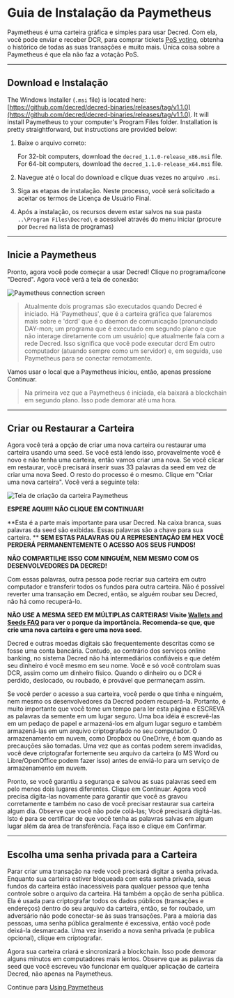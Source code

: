 # Guia de Instalação da Paymetheus

Paymetheus é uma carteira gráfica e simples para usar Decred. Com ela, você pode enviar e receber DCR, 
para comprar tickets [PoS voting](/mining/proof-of-stake.md), obtenha o histórico de todas as suas transações e muito mais.
Única coisa sobre a Paymetheus é que ela não faz a votação PoS.

---

## Download e Instalação

The Windows Installer (`.msi` file) is located here: [https://github.com/decred/decred-binaries/releases/tag/v1.1.0](https://github.com/decred/decred-binaries/releases/tag/v1.1.0). It will install Paymetheus to your computer's Program Files folder. Installation is pretty straightforward, but instructions are provided below:

1. Baixe o arquivo correto:

    For 32-bit computers, download the `decred_1.1.0-release_x86.msi` file. <br />
    For 64-bit computers, download the `decred_1.1.0-release_x64.msi` file.

2. Navegue até o local do download e clique duas vezes no arquivo `.msi`.

3. Siga as etapas de instalação. Neste processo, você será solicitado a aceitar os termos de Licença de Usuário Final.

4. Após a instalação, os recursos devem estar salvos na sua pasta `..\Program Files\Decred\` e acessível através do menu iniciar (procure por `Decred` na lista de programas)

---

## Inicie a Paymetheus 
Pronto, agora você pode começar a usar Decred! Clique no programa/ícone "Decred". Agora você verá a tela de conexão:

![Paymetheus connection screen](../../img/Paymetheus-dcrd-login.png)  

>Atualmente dois programas são executados quando Decred é iniciado. Há 'Paymetheus', que é a carteira gráfica que falaremos mais sobre
>e 'dcrd' que é o daemon de comunicação (pronunciado DAY-mon; um programa que é executado em segundo plano e que não interage diretamente
> com um usuário) que atualmente fala com a rede Decred. Isso significa que você pode executar dcrd
>Em outro computador (atuando sempre como um servidor) e, em seguida, use Paymetheus para se conectar remotamente.

Vamos usar o local que a Paymetheus iniciou, então, apenas pressione Continuar.

> Na primeira vez que a Paymetheus é iniciada, ela baixará a blockchain em segundo plano. Isso pode demorar até uma hora.

---

## Criar ou Restaurar a Carteira
Agora você terá a opção de criar uma nova carteira ou restaurar uma carteira usando uma seed. Se você está lendo isso, provavelmente você é novo e não
tenha uma carteira, então vamos criar uma nova. Se você clicar em restaurar, você precisará  inserir suas 33 palavras da seed em vez de criar uma nova Seed.
O resto do processo é o mesmo. Clique em "Criar uma nova carteira". Você verá a seguinte tela:

![Tela de criação da carteira Paymetheus](/img/Paymetheus-seed-window.png)

<i class="fa fa-exclamation-triangle"></i> **ESPERE AQUI!!! NÃO CLIQUE EM CONTINUAR!**

**Esta é a parte mais importante para usar Decred. Na caixa branca, suas palavras da seed são exibidas. Essas palavras são a chave para sua carteira.  **
 **SEM ESTAS PALAVRAS OU A REPRESENTAÇÃO EM HEX VOCÊ PERDERÁ PERMANENTEMENTE O ACESSO AOS SEUS FUNDOS!**  

**NÃO COMPARTILHE ISSO COM NINGUÉM, NEM MESMO COM OS DESENVOLVEDORES DA DECRED!**

Com essas palavras, outra pessoa pode recriar sua carteira em outro computador e transferir todos os fundos para outra carteira. Não é possível reverter uma transação em Decred, então, se alguém roubar seu Decred, não há como recuperá-lo.

<i class="fa fa-exclamation-triangle"></i> **NÃO USE A MESMA SEED EM MÚLTIPLAS CARTEIRAS! Visite [Wallets and Seeds FAQ](/faq/wallets-and-seeds.md#3-can-i-run-multiple-wallets) para ver o porque da importância. Recomenda-se que, que crie uma nova carteira e gere uma nova seed.** 

Decred e outras moedas digitais são frequentemente descritas como se fosse uma conta bancária. Contudo, ao contrário dos serviços online banking, no sistema Decred não há intermediários confiáveis e que detém seu dinheiro é você mesmo em seu nome. Você e   só você controlam suas DCR, assim como um dinheiro físico. Quando o dinheiro ou o DCR é perdido, deslocado, ou roubado, é provável que permaneçam assim.

Se você perder o acesso a sua carteira, você perde o que tinha e ninguém, nem mesmo os desenvolvedores da Decred podem recuperá-la. Portanto, é muito importante que você tome um tempo para ler esta página e ESCREVA as palavras da semente em um lugar seguro. Uma boa idéia é escrevê-las em um pedaço de papel e armazená-los em algum lugar seguro e também armazená-las em um arquivo criptografado no seu computador. O armazenamento em nuvem, como Dropbox ou OneDrive, é bom quando as precauções são tomadas. Uma vez que as contas podem serem invadidas, você deve criptografar fortemente seu arquivo da carteira (o MS Word ou Libre/OpenOffice podem fazer isso) antes de enviá-lo para um serviço de armazenamento em nuvem.

Pronto, se você garantiu a segurança e salvou as suas palavras seed em pelo menos dois lugares diferentes. Clique em Continuar. Agora você precisa digita-las novamente para garantir que você as gravou corretamente e também no caso de você precisar restaurar sua carteira algum dia. Observe que você não pode colá-las; Você precisará digitá-las. Isto é para se certificar de que você tenha as palavras salvas em algum lugar além da área de transferência. Faça isso e clique em Confirmar.

---

## Escolha uma senha privada para a Carteira
Parar criar uma transação na rede você precisará digitar a senha privada. Enquanto sua carteira estiver bloqueada com esta senha privada, seus fundos da carteira estão inacessíveis para qualquer pessoa que tenha controle sobre o arquivo da carteira. Há também a opção de senha pública. Ela é usada para criptografar todos os dados públicos (transações e endereços) dentro do seu arquivo da carteira, então, se for roubado, um adversário não pode conectar-se às suas transações. Para a maioria das pessoas, uma senha pública geralmente é excessiva, então você pode deixá-la desmarcada. Uma vez inserido a nova senha privada (e publica opcional), clique em criptografar.

Agora sua carteira criará e sincronizará a blockchain. Isso pode demorar alguns minutos em computadores mais lentos. Observe que as palavras da seed que você escreveu vão 
funcionar em qualquer aplicação de carteira Decred, não apenas na Paymetheus.

Continue para [Using Paymetheus](using-paymetheus.md)
